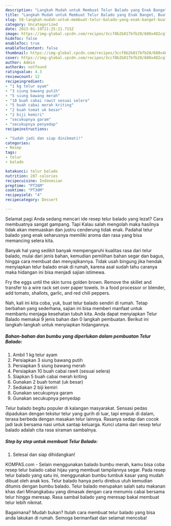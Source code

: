 ```yaml
---
description: "Langkah Mudah untuk Membuat Telur Balado yang Enak Banget, Buat Buka Puasa Enak Banget"
title: "Langkah Mudah untuk Membuat Telur Balado yang Enak Banget, Buat Buka Puasa Enak Banget"
slug: 58-langkah-mudah-untuk-membuat-telur-balado-yang-enak-banget-buat-buka-puasa-enak-banget
category: Uncategorized
date: 2023-01-19T21:25:21.715Z
image: https://img-global.cpcdn.com/recipes/3ccf8b2b817bfb20/680x482cq70/telur-balado-foto-resep-utama.jpg
hideToc: false
enableToc: true
enableTocContent: false
thumbnail: https://img-global.cpcdn.com/recipes/3ccf8b2b817bfb20/680x482cq70/telur-balado-foto-resep-utama.jpg
cover: https://img-global.cpcdn.com/recipes/3ccf8b2b817bfb20/680x482cq70/telur-balado-foto-resep-utama.jpg
author: Admin
authorAv: notfound
ratingvalue: 4.3
reviewcount: 12
recipeingredient:
- "1 kg telur ayam"
- "3 siung bawang putih"
- "5 siung bawang merah"
- "10 buah cabai rawit sesuai selera"
- "5 buah cabai merah kriting"
- "2 buah tomat uk besar"
- "2 biji kemiri"
- "secukupnya garam"
- "secukupnya penyedap"
recipeinstructions:

- "Sudah jadi dan siap dinikmati!"
categories:
- Resep
tags:
- telur
- balado

katakunci: telur balado 
nutrition: 287 calories
recipecuisine: Indonesian
preptime: "PT26M"
cooktime: "PT30M"
recipeyield: "4"
recipecategory: Dessert

---
```



Selamat pagi Anda sedang mencari ide resep telur balado yang lezat? Cara membuatnya sangat gampang. Tapi Kalau salah mengolah maka hasilnya tidak akan memuaskan dan justru cenderung tidak enak. Padahal telur balado yang enak seharusnya memiliki aroma dan rasa yang bisa memancing selera kita.


Banyak hal yang sedikit banyak mempengaruhi kualitas rasa dari telur balado, mulai dari jenis bahan, kemudian pemilihan bahan segar dan bagus, hingga cara membuat dan menyajikannya. Tidak usah bingung jika hendak menyiapkan telur balado enak di rumah, karena asal sudah tahu caranya maka hidangan ini bisa menjadi sajian istimewa.

Fry the eggs until the skin turns golden brown. Remove the skillet and transfer to a wire rack set over paper towels. In a food processor or blender, add tomato, shallots, garlic, and red chili peppers.


Nah, kali ini kita coba, yuk, buat telur balado sendiri di rumah. Tetap berbahan yang sederhana, sajian ini bisa memberi manfaat untuk membantu menjaga kesehatan tubuh kita. Anda dapat menyiapkan Telur Balado memakai 9 jenis bahan dan 0 langkah pembuatan. Berikut ini langkah-langkah untuk menyiapkan hidangannya.

<!--inarticleads1-->

##### Bahan-bahan dan bumbu yang diperlukan dalam pembuatan Telur Balado:

1. Ambil 1 kg telur ayam
1. Persiapkan 3 siung bawang putih
1. Persiapkan 5 siung bawang merah
1. Persiapkan 10 buah cabai rawit (sesuai selera)
1. Siapkan 5 buah cabai merah kriting
1. Gunakan 2 buah tomat (uk besar)
1. Sediakan 2 biji kemiri
1. Gunakan secukupnya garam
1. Gunakan secukupnya penyedap


Telur balado begitu populer di kalangan masyarakat. Sensasi pedas dipadukan dengan tekstur telur yang gurih di luar, tapi empuk di dalam, terasa berbeda dengan masakan telur lainnya. Rasanya sedap dan cocok jadi lauk bersama nasi untuk santap keluarga. Kunci utama dari resep telur balado adalah cita rasa siraman sambalnya. 

<!--inarticleads2-->

##### Step by step untuk membuat Telur Balado:


1. Selesai dan siap dihidangkan!

KOMPAS.com - Selain menggunakan balado bumbu merah, kamu bisa coba resep telur balado cabai hijau yang membuat tampilannya segar. Pada resep telur balado yang satu ini, menggunakan bumbu tumbuk kasar yang mudah dibuat oleh anak kos. Telur balado hanya perlu direbus utuh kemudian ditumis dengan bumbu balado. Telur balado merupakan salah satu makanan khas dari Minangkabau yang dimasak dengan cara menumis cabai bersama telur hingga meresap. Rasa sambal balado yang meresap bakal membuat telur lebih nikmat. 

Bagaimana? Mudah bukan? Itulah cara membuat telur balado yang bisa anda lakukan di rumah. Semoga bermanfaat dan selamat mencoba!
